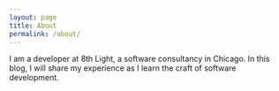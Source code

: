 ```yaml
---
layout: page
title: About
permalink: /about/
---
```


I am a developer at 8th Light, a software consultancy in Chicago. 
In this blog, I will share my experience as I learn the craft of software development.

